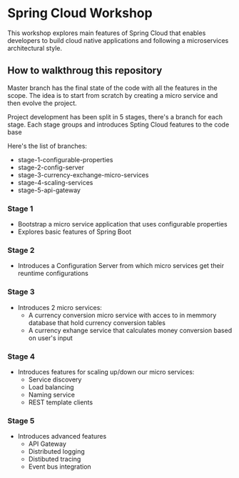 # Spring Cloud Workshop

This workshop explores main features of Spring Cloud that enables developers to build cloud native applications and following a microservices architectural style.

## How to walkthroug this repository

Master branch has the final state of the code with all the features in the scope.  The idea is to start from scratch by creating a micro service and then evolve the project.

Project development has been split in 5 stages, there's a branch for each stage.  Each stage groups and introduces Spting Cloud features to the code base

Here's the list of branches:

- stage-1-configurable-properties
- stage-2-config-server
- stage-3-currency-exchange-micro-services
- stage-4-scaling-services
- stage-5-api-gateway

### Stage 1

- Bootstrap a micro service application that uses configurable properties
- Explores basic features of Spring Boot

### Stage 2

- Introduces a Configuration Server from which micro services get their reuntime configurations

### Stage 3

- Introduces 2 micro services:
  * A currency conversion micro service with acces to in memmory database that hold currency conversion tables
  * A currency exhange service that calculates money conversion based on user's input

### Stage 4

- Introduces features for scaling up/down our micro services:
  * Service discovery
  * Load balancing
  * Naming service
  * REST template clients

### Stage 5

- Introduces advanced features
  * API Gateway
  * Distributed logging
  * Distibuted tracing
  * Event bus integration
